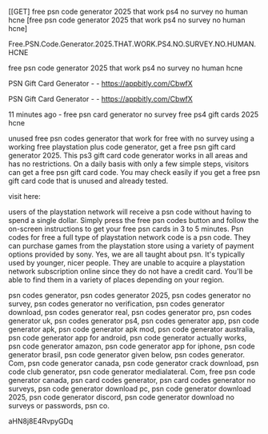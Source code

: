 [[GET] free psn code generator 2025 that work ps4 no survey no human hcne [free psn code generator 2025 that work ps4 no survey no human hcne]

Free.PSN.Code.Generator.2025.THAT.WORK.PS4.NO.SURVEY.NO.HUMAN.HCNE

free psn code generator 2025 that work ps4 no survey no human hcne

PSN Gift Card Generator - - https://appbitly.com/CbwfX


PSN Gift Card Generator - - https://appbitly.com/CbwfX


11 minutes ago - free psn card generator no survey free ps4 gift cards 2025 hcne

unused free psn codes generator that work for free with no survey using a working free playstation plus code generator, get a free psn gift card generator 2025. This ps3 gift card code generator works in all areas and has no restrictions. On a daily basis with only a few simple steps, visitors can get a free psn gift card code. You may check easily if you get a free psn gift card code that is unused and already tested.

visit here:

users of the playstation network will receive a psn code without having to spend a single dollar. Simply press the free psn codes button and follow the on-screen instructions to get your free psn cards in 3 to 5 minutes. Psn codes for free a full type of playstation network code is a psn code. They can purchase games from the playstation store using a variety of payment options provided by sony. Yes, we are all taught about psn. It's typically used by younger, nicer people. They are unable to acquire a playstation network subscription online since they do not have a credit card. You'll be able to find them in a variety of places depending on your region.

psn codes generator, psn codes generator 2025, psn codes generator no survey, psn codes generator no verification, psn codes generator download, psn codes generator real, psn codes generator pro, psn codes generator uk, psn codes generator ps4, psn codes generator app, psn code generator apk, psn code generator apk mod, psn code generator australia, psn code generator app for android, psn code generator actually works, psn code generator amazon, psn code generator app for iphone, psn code generator brasil, psn code generator given below, psn codes generator. Com, psn code generator canada, psn code generator crack download, psn code club generator, psn code generator medialateral. Com, free psn code generator canada, psn card codes generator, psn card codes generator no surveys, psn code generator download pc, psn code generator download 2025, psn code generator discord, psn code generator download no surveys or passwords, psn co.

aHN8j8E4RvpyGDq

